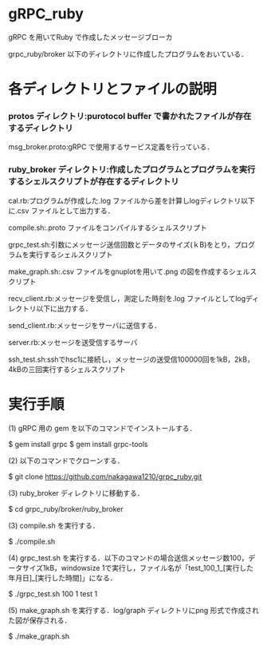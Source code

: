 gRPC_ruby 
===================================

gRPC を用いてRuby で作成したメッセージブローカ

grpc_ruby/broker 以下のディレクトリに作成したプログラムをおいている．

# 各ディレクトリとファイルの説明
### protos ディレクトリ:purotocol buffer で書かれたファイルが存在するディレクトリ
msg_broker.proto:gRPC で使用するサービス定義を行っている．

### ruby_broker ディレクトリ:作成したプログラムとプログラムを実行するシェルスクリプトが存在するディレクトリ

cal.rb:プログラムが作成した.log ファイルから差を計算しlogディレクトリ以下に.csv ファイルとして出力する．

compile.sh:.proto ファイルをコンパイルするシェルスクリプト

grpc_test.sh:引数にメッセージ送信回数とデータのサイズ(ｋB)をとり，プログラムを実行するシェルスクリプト

make_graph.sh:.csv ファイルをgnuplotを用いて.png の図を作成するシェルスクリプト

recv_client.rb:メッセージを受信し，測定した時刻を.log ファイルとしてlogディレクトリ以下に出力する．

send_client.rb:メッセージをサーバに送信する．

server.rb:メッセージを送受信するサーバ

ssh_test.sh:sshでhsc1に接続し，メッセージの送受信100000回を1kB，2kB，4kBの三回実行するシェルスクリプト

# 実行手順
(1) gRPC 用の gem を以下のコマンドでインストールする．

$ gem install grpc
$ gem install grpc-tools

(2) 以下のコマンドでクローンする．

$ git clone https://github.com/nakagawa1210/grpc_ruby.git

(3) ruby_broker ディレクトリに移動する．

$ cd grpc_ruby/broker/ruby_broker

(3) compile.sh を実行する．

$ ./compile.sh

(4) grpc_test.sh を実行する．以下のコマンドの場合送信メッセージ数100，データサイズ1kB，windowsize 1で実行し，ファイル名が「test_100_1_[実行した年月日]_[実行した時間]」になる．

$ ./grpc_test.sh 100 1 test 1

(5) make_graph.sh を実行する．log/graph ディレクトリにpng 形式で作成された図が保存される．

$ ./make_graph.sh